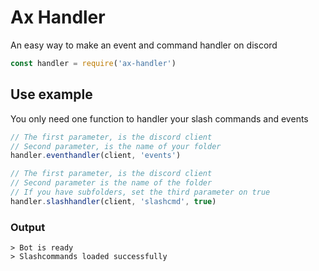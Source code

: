 # Ax Handler
An easy way to make an event and command handler on discord

```js
const handler = require('ax-handler')
```

## Use example
You only need one function to handler your slash commands and events

```js
// The first parameter, is the discord client
// Second parameter, is the name of your folder
handler.eventhandler(client, 'events')
```

```js
// The first parameter, is the discord client
// Second parameter is the name of the folder
// If you have subfolders, set the third parameter on true
handler.slashhandler(client, 'slashcmd', true)
```

### Output
```mkd
> Bot is ready
> Slashcommands loaded successfully
```
